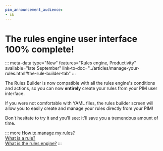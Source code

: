 ```yaml
---
pim_announcement_audience:
- EE
---
```


# The rules engine user interface 100% complete!
::: meta-data type="New" features="Rules engine, Productivity" available="late September" link-to-doc="../articles/manage-your-rules.html#the-rule-builder-tab"
:::

The Rules Builder is now compatible with all the rules engine's conditions and actions, so you can now **entirely** create your rules from your PIM user interface. 

If you were not comfortable with YAML files, the rules builder screen will allow you to easily create and manage your rules directly from your PIM! 

Don't hesitate to try it and you'll see: it'll save you a tremendous amount of time.

::: more
[How to manage my rules?](../articles/manage-your-rules.html)  
[What is a rule?](../articles/what-is-a-rule.html)  
[What is the rules engine?](../articles/get-started-with-the-rules-engine.html)
:::
